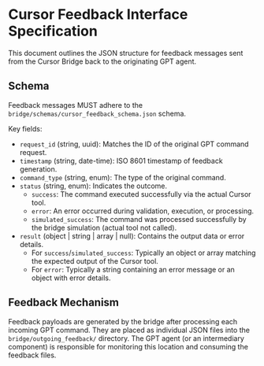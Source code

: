 # Cursor Feedback Interface Specification

This document outlines the JSON structure for feedback messages sent from the Cursor Bridge back to the originating GPT agent.

## Schema

Feedback messages MUST adhere to the `bridge/schemas/cursor_feedback_schema.json` schema.

Key fields:
- `request_id` (string, uuid): Matches the ID of the original GPT command request.
- `timestamp` (string, date-time): ISO 8601 timestamp of feedback generation.
- `command_type` (string, enum): The type of the original command.
- `status` (string, enum): Indicates the outcome.
  - `success`: The command executed successfully via the actual Cursor tool.
  - `error`: An error occurred during validation, execution, or processing.
  - `simulated_success`: The command was processed successfully by the bridge simulation (actual tool not called).
- `result` (object | string | array | null): Contains the output data or error details.
  - For `success`/`simulated_success`: Typically an object or array matching the expected output of the Cursor tool.
  - For `error`: Typically a string containing an error message or an object with error details.

## Feedback Mechanism

Feedback payloads are generated by the bridge after processing each incoming GPT command. They are placed as individual JSON files into the `bridge/outgoing_feedback/` directory. The GPT agent (or an intermediary component) is responsible for monitoring this location and consuming the feedback files. 